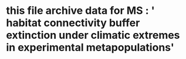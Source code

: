 # this file archive data for MS :  ' habitat connectivity buffer extinction under climatic extremes in experimental metapopulations' 
